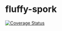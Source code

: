 # fluffy-spork

[![Coverage Status](https://coveralls.io/repos/github/gflaherty/fluffy-spork/badge.svg?branch=master)](https://coveralls.io/github/gflaherty/fluffy-spork?branch=master)
